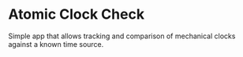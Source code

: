 # Atomic Clock Check

Simple app that allows tracking and comparison of mechanical clocks against a known time source.